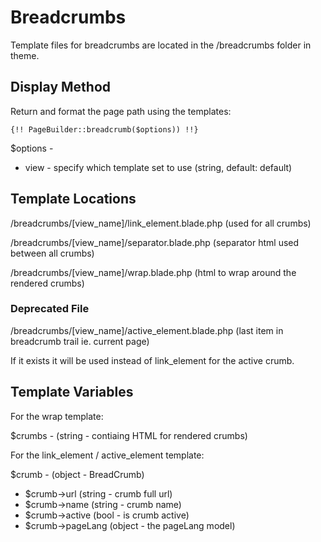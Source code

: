 # Breadcrumbs

Template files for breadcrumbs are located in the /breadcrumbs folder in theme.

## Display Method

Return and format the page path using the templates:

`{!! PageBuilder::breadcrumb($options)) !!}`

$options -
 - view - specify which template set to use (string, default: default)

## Template Locations

/breadcrumbs/[view_name]/link_element.blade.php (used for all crumbs)

/breadcrumbs/[view_name]/separator.blade.php (separator html used between all crumbs)

/breadcrumbs/[view_name]/wrap.blade.php (html to wrap around the rendered crumbs)

### Deprecated File

/breadcrumbs/[view_name]/active_element.blade.php (last item in breadcrumb trail ie. current page)

If it exists it will be used instead of link_element for the active crumb.

## Template Variables

For the wrap template:

$crumbs - (string - contiaing HTML for rendered crumbs)

For the link_element / active_element template:

$crumb - (object - BreadCrumb)
 - $crumb->url (string - crumb full url)
 - $crumb->name (string - crumb name)
 - $crumb->active (bool - is crumb active)
 - $crumb->pageLang (object - the pageLang model)

 
